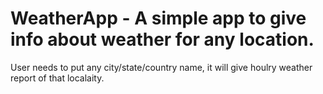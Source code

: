 # WeatherApp - A simple app to give info about weather for any location.
User needs to put any city/state/country name, it will give houlry weather report of that localaity.
